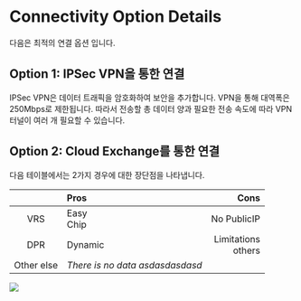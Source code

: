# Connectivity Option Details
다음은 최적의 연결 옵션 입니다.

## Option 1: IPSec VPN을 통한 연결
IPSec VPN은 데이터 트래픽을 암호화하여 보안을 추가합니다. VPN을 통해 대역폭은 250Mbps로 제한됩니다. 따라서 전송할 총 데이터 양과 필요한 전송 속도에 따라 VPN 터널이 여러 개 필요할 수 있습니다.


## Option 2: Cloud Exchange를 통한 연결
다음 테이블에서는 2가지 경우에 대한 장단점을 나타냅니다.

|                  | Pros            | Cons                 |
|:----------------:|:----------------|---------------------:|
|VRS               | Easy<br>Chip    | No PublicIP          |
|DPR               | Dynamic         | Limitations<br>others|
|Other else        | *There is no data asdasdasdasd*       ||



![](Connectivity%20Option%20Details/blog_interconnectivity_1.png.jpeg)


